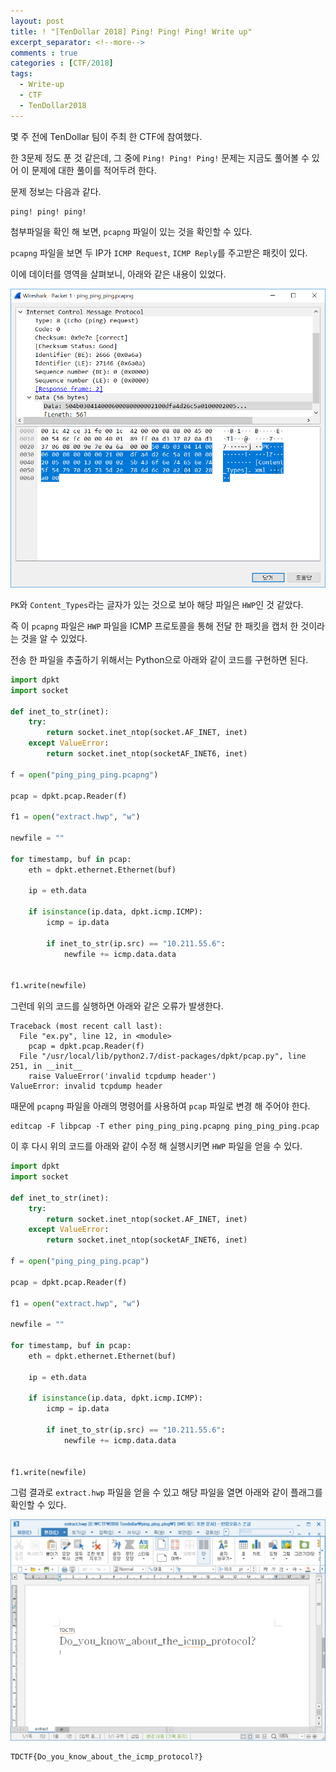 ```yaml
---
layout: post
title: ! "[TenDollar 2018] Ping! Ping! Ping! Write up"
excerpt_separator: <!--more-->
comments : true
categories : [CTF/2018]
tags:
  - Write-up
  - CTF
  - TenDollar2018
---
```


몇 주 전에 TenDollar 팀이 주최 한 CTF에 참여했다.  

한 3문제 정도 푼 것 같은데, 그 중에 `Ping! Ping! Ping!` 문제는 지금도 풀어볼 수 있어 이 문제에 대한 풀이를 적어두려 한다.  

<!--more-->

문제 정보는 다음과 같다.  

```
ping! ping! ping!
```

첨부파일을 확인 해 보면, `pcapng` 파일이 있는 것을 확인할 수 있다.  

`pcapng` 파일을 보면 두 IP가 `ICMP Request`, `ICMP Reply`를 주고받은 패킷이 있다.  

이에 데이터를 영역을 살펴보니, 아래와 같은 내용이 있었다.  

![](/images/CTF/TenDollar2018/ping_ping_ping/ping_01.png)

`PK`와 `Content_Types`라는 글자가 있는 것으로 보아 해당 파일은 `HWP`인 것 같았다.  

즉 이 `pcapng` 파일은 `HWP` 파일을 ICMP 프로토콜을 통해 전달 한 패킷을 캡처 한 것이라는 것을 알 수 있었다.  

전송 한 파일을 추출하기 위해서는 Python으로 아래와 같이 코드를 구현하면 된다.  

```python
import dpkt
import socket

def inet_to_str(inet):
	try:
		return socket.inet_ntop(socket.AF_INET, inet)
	except ValueError:
		return socket.inet_ntop(socketAF_INET6, inet)

f = open("ping_ping_ping.pcapng")

pcap = dpkt.pcap.Reader(f)

f1 = open("extract.hwp", "w")

newfile = ""

for timestamp, buf in pcap:
	eth = dpkt.ethernet.Ethernet(buf)

	ip = eth.data

	if isinstance(ip.data, dpkt.icmp.ICMP):
		icmp = ip.data
		
		if inet_to_str(ip.src) == "10.211.55.6":
			newfile += icmp.data.data


f1.write(newfile)
```

그런데 위의 코드를 실행하면 아래와 같은 오류가 발생한다.  

```
Traceback (most recent call last):
  File "ex.py", line 12, in <module>
    pcap = dpkt.pcap.Reader(f)
  File "/usr/local/lib/python2.7/dist-packages/dpkt/pcap.py", line 251, in __init__
    raise ValueError('invalid tcpdump header')
ValueError: invalid tcpdump header
```

때문에 `pcapng` 파일을 아래의 명령어를 사용하여 `pcap` 파일로 변경 해 주어야 한다.  

```
editcap -F libpcap -T ether ping_ping_ping.pcapng ping_ping_ping.pcap
```

이 후 다시 위의 코드를 아래와 같이 수정 해 실행시키면 `HWP` 파일을 얻을 수 있다.  

```python
import dpkt
import socket

def inet_to_str(inet):
	try:
		return socket.inet_ntop(socket.AF_INET, inet)
	except ValueError:
		return socket.inet_ntop(socketAF_INET6, inet)

f = open("ping_ping_ping.pcap")

pcap = dpkt.pcap.Reader(f)

f1 = open("extract.hwp", "w")

newfile = ""

for timestamp, buf in pcap:
	eth = dpkt.ethernet.Ethernet(buf)

	ip = eth.data

	if isinstance(ip.data, dpkt.icmp.ICMP):
		icmp = ip.data
		
		if inet_to_str(ip.src) == "10.211.55.6":
			newfile += icmp.data.data


f1.write(newfile)
```

그럼 결과로 `extract.hwp` 파일을 얻을 수 있고 해당 파일을 열면 아래와 같이 플래그를 확인할 수 있다.  

![](/images/CTF/TenDollar2018/ping_ping_ping/ping_02.png)

```
TDCTF{Do_you_know_about_the_icmp_protocol?}
```
